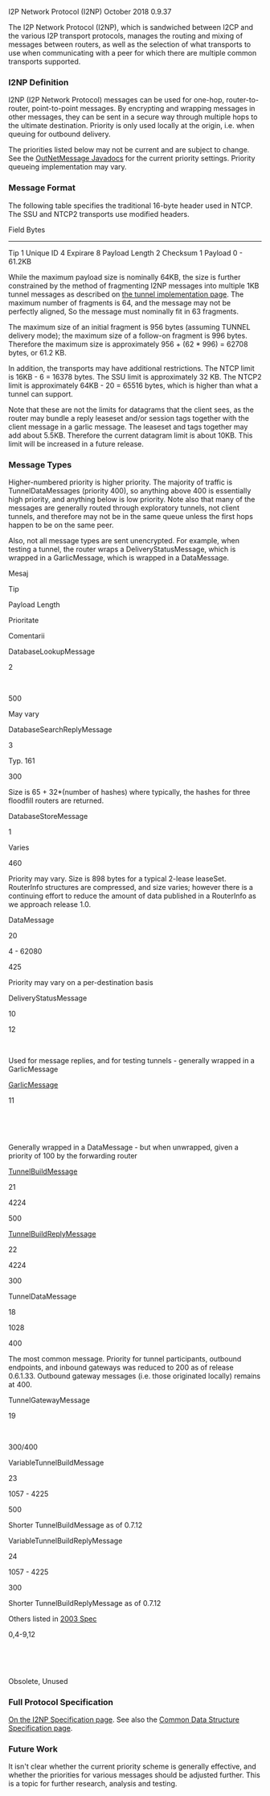  I2P Network
Protocol (I2NP) October 2018 0.9.37 

The I2P Network Protocol (I2NP), which is sandwiched between I2CP and
the various I2P transport protocols, manages the routing and mixing of
messages between routers, as well as the selection of what transports to
use when communicating with a peer for which there are multiple common
transports supported.

### I2NP Definition

I2NP (I2P Network Protocol) messages can be used for one-hop,
router-to-router, point-to-point messages. By encrypting and wrapping
messages in other messages, they can be sent in a secure way through
multiple hops to the ultimate destination. Priority is only used locally
at the origin, i.e. when queuing for outbound delivery.

The priorities listed below may not be current and are subject to
change. See the [OutNetMessage
Javadocs]() for the current priority
settings. Priority queueing implementation may vary.

### Message Format

The following table specifies the traditional 16-byte header used in
NTCP. The SSU and NTCP2 transports use modified headers.

 Field Bytes
 ---------------- ------------
 Tip 1
 Unique ID 4
 Expirare 8
 Payload Length 2
 Checksum 1
 Payload 0 - 61.2KB

While the maximum payload size is nominally 64KB, the size is further
constrained by the method of fragmenting I2NP messages into multiple 1KB
tunnel messages as described on [the tunnel implementation
page](). The maximum number of fragments is
64, and the message may not be perfectly aligned, So the message must
nominally fit in 63 fragments.

The maximum size of an initial fragment is 956 bytes (assuming TUNNEL
delivery mode); the maximum size of a follow-on fragment is 996 bytes.
Therefore the maximum size is approximately 956 + (62 \* 996) = 62708
bytes, or 61.2 KB.

In addition, the transports may have additional restrictions. The NTCP
limit is 16KB - 6 = 16378 bytes. The SSU limit is approximately 32 KB.
The NTCP2 limit is approximately 64KB - 20 = 65516 bytes, which is
higher than what a tunnel can support.

Note that these are not the limits for datagrams that the client sees,
as the router may bundle a reply leaseset and/or session tags together
with the client message in a garlic message. The leaseset and tags
together may add about 5.5KB. Therefore the current datagram limit is
about 10KB. This limit will be increased in a future release.

### Message Types

Higher-numbered priority is higher priority. The majority of traffic is
TunnelDataMessages (priority 400), so anything above 400 is essentially
high priority, and anything below is low priority. Note also that many
of the messages are generally routed through exploratory tunnels, not
client tunnels, and therefore may not be in the same queue unless the
first hops happen to be on the same peer.

Also, not all message types are sent unencrypted. For example, when
testing a tunnel, the router wraps a DeliveryStatusMessage, which is
wrapped in a GarlicMessage, which is wrapped in a DataMessage.

Mesaj

Tip

Payload Length

Prioritate

Comentarii

DatabaseLookupMessage

2

 

500

May vary

DatabaseSearchReplyMessage

3

Typ. 161

300

Size is 65 + 32\*(number of hashes) where typically, the hashes for
three floodfill routers are returned.

DatabaseStoreMessage

1

Varies

460

Priority may vary. Size is 898 bytes for a typical 2-lease leaseSet.
RouterInfo structures are compressed, and size varies; however there is
a continuing effort to reduce the amount of data published in a
RouterInfo as we approach release 1.0.

DataMessage

20

4 - 62080

425

Priority may vary on a per-destination basis

DeliveryStatusMessage

10

12

 

Used for message replies, and for testing tunnels - generally wrapped in
a GarlicMessage

[GarlicMessage](#op.garlic)

11

 

 

Generally wrapped in a DataMessage - but when unwrapped, given a
priority of 100 by the forwarding router

[TunnelBuildMessage](#tunnelCreate.requestRecord)

21

4224

500

[TunnelBuildReplyMessage](#tunnelCreate.replyRecord)

22

4224

300

TunnelDataMessage

18

1028

400

The most common message. Priority for tunnel participants, outbound
endpoints, and inbound gateways was reduced to 200 as of release
0.6.1.33. Outbound gateway messages (i.e. those originated locally)
remains at 400.

TunnelGatewayMessage

19

 

300/400

VariableTunnelBuildMessage

23

1057 - 4225

500

Shorter TunnelBuildMessage as of 0.7.12

VariableTunnelBuildReplyMessage

24

1057 - 4225

300

Shorter TunnelBuildReplyMessage as of 0.7.12

Others listed in [2003 Spec]()

0,4-9,12

 

 

Obsolete, Unused

### Full Protocol Specification

[On the I2NP Specification page](). See also
the [Common Data Structure Specification
page]().

### Future Work

It isn\'t clear whether the current priority scheme is generally
effective, and whether the priorities for various messages should be
adjusted further. This is a topic for further research, analysis and
testing.


